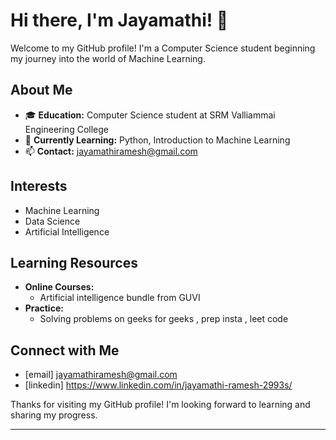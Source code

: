 # Hi there, I'm Jayamathi! 👋

Welcome to my GitHub profile! I'm a Computer Science student beginning my journey into the world of Machine Learning.

## About Me

- 🎓 **Education:** Computer Science student at SRM Valliammai Engineering College
- 🌱 **Currently Learning:** Python, Introduction to Machine Learning
- 📫 **Contact:** jayamathiramesh@gmail.com

## Interests

- Machine Learning
- Data Science
- Artificial Intelligence

## Learning Resources

- **Online Courses:** 
  - Artificial intelligence bundle from GUVI
- **Practice:**
  - Solving problems on geeks for geeks , prep insta , leet code

## Connect with Me

- [email] jayamathiramesh@gmail.com
- [linkedin] https://www.linkedin.com/in/jayamathi-ramesh-2993s/

Thanks for visiting my GitHub profile! I'm looking forward to learning and sharing my progress.

---
